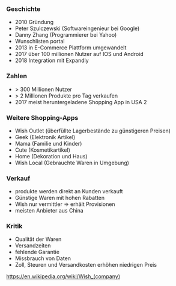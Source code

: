 ### Geschichte
- 2010 Gründung
- Peter Szulczewski (Softwareingenieur bei Google)
- Danny Zhang (Programmierer bei Yahoo)
- Wunschlisten portal
- 2013 in E-Commerce Plattform umgewandelt
- 2017 über 100 millionen Nutzer auf IOS und Android
- 2018 Integration mit Expandly

### Zahlen
- \> 300 Millionen Nutzer
- \> 2 Millionen Produkte pro Tag verkaufen
- 2017 meist heruntergeladene Shopping App in USA
2
### Weitere Shopping-Apps
- Wish Outlet (überfüllte Lagerbestände zu günstigeren Preisen)
- Geek (Elektronik Artikel)
- Mama (Familie und Kinder)
- Cute (Kosmetikartikel)
- Home (Dekoration und Haus)
- Wish Local (Gebrauchte Waren in Umgebung)

### Verkauf
- produkte werden direkt an Kunden verkauft
- Günstige Waren mit hohen Rabatten
- Wish nur vermittler => erhält Provisionen
- meisten Anbieter aus China

### Kritik
- Qualität der Waren
- Versandzeiten
- fehlende Garantie
- Missbrauch von Daten
- Zoll, Steuren und Versandkosten erhöhen niedrigen Preis




https://en.wikipedia.org/wiki/Wish_(company)
